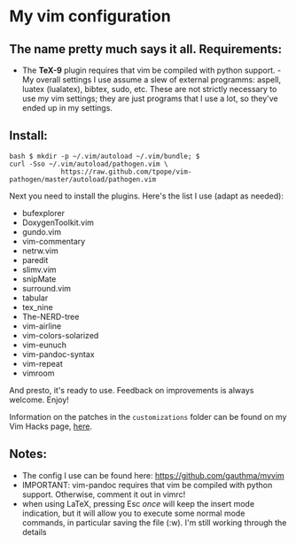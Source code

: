 My vim configuration 
===

The name pretty much says it all. 
Requirements: 
--- 

- The **TeX-9** plugin requires that vim be compiled with python
	support. - My overall settings I use assume a slew of external
	programms: aspell, luatex (lualatex), bibtex, sudo, etc. These are
	not  strictly necessary to use my vim settings; they are just
	programs that I use a lot, so they've ended up in my settings.
	
Install:
--- 

```
bash $ mkdir -p ~/.vim/autoload ~/.vim/bundle; $
curl -Sso ~/.vim/autoload/pathogen.vim \
			 https://raw.github.com/tpope/vim-pathogen/master/autoload/pathogen.vim
```

Next you need to install the plugins. Here's the list I use (adapt
as needed):

- bufexplorer
- DoxygenToolkit.vim
- gundo.vim
- vim-commentary
- netrw.vim
- paredit
- slimv.vim
- snipMate
- surround.vim
- tabular
- tex_nine
- The-NERD-tree
- vim-airline
- vim-colors-solarized
- vim-eunuch
- vim-pandoc-syntax
- vim-repeat
- vimroom

And presto, it's ready to use. Feedback on improvements is always welcome. Enjoy!

Information on the patches in the `customizations` folder can be
found on my Vim Hacks page, [here](http://erroneousthoughts.org/vim-hacks/).

Notes:
---
 - The config I use can be found here: https://github.com/gauthma/myvim
 - IMPORTANT: vim-pandoc requires that vim be compiled with python support. Otherwise, comment it out in vimrc!
 - when using LaTeX, pressing Esc *once* will keep the insert mode indication, but it will allow you to execute some normal mode commands, in particular saving the file (:w). I'm still working through the details
